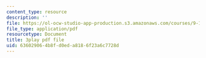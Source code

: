 ```yaml
---
content_type: resource
description: ''
file: https://ol-ocw-studio-app-production.s3.amazonaws.com/courses/9-14-brain-structure-and-its-origins-spring-2014/636029064b8fd0eda8186f23a6c7728d_555145.pdf
file_type: application/pdf
resourcetype: Document
title: 3play pdf file
uid: 63602906-4b8f-d0ed-a818-6f23a6c7728d
---
```

